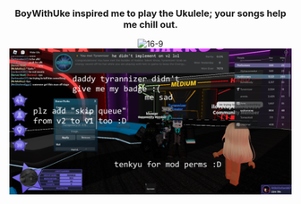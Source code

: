 <div align="center">
  <h3>BoyWithUke inspired me to play the Ukulele; your songs help me chill out.</h3>
  <img src="https://github.com/NotHammer043/NotHammer043/blob/main/assets/bannerfull.png" alt="16-9">
  <br>
  <img src="https://github.com/NotHammer043/NotHammer043/blob/main/assets/haha.png" alt="16-9">
</div>
